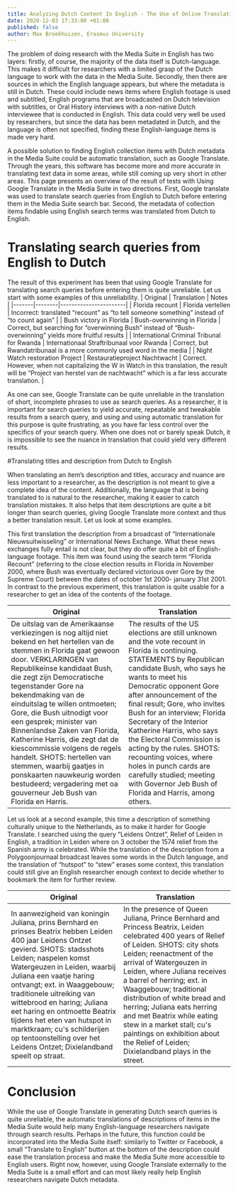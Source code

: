 ```yaml
---
title: Analyzing Dutch Content In English - The Use of Online Translation Tools
date: 2020-12-03 17:33:00 +01:00
published: false
author: Max Broekhuizen, Erasmus University
---
```


The problem of doing research with the Media Suite in English has two layers: firstly, of course, the majority of the data itself is Dutch-language. This makes it difficult for researchers with a limited grasp of the Dutch language to work with the data in the Media Suite. Secondly, then there are sources in which the English language appears, but where the metadata is still in Dutch. These could include news items where English footage is used and subtitled, English programs that are broadcasted on Dutch television with subtitles, or Oral History interviews with a non-native Dutch interviewee that is conducted in English. This data could very well be used by researchers, but since the data has been metadated in Dutch, and the language is often not specified, finding these English-language items is made very hard.

A possible solution to finding English collection items with Dutch metadata in the Media Suite could be automatic translation, such as Google Translate. Through the years, this software has become more and more accurate in translating text data in some areas, while still coming up very short in other areas. This page presents an overview of the result of tests with Using Google Translate in the Media Suite in two directions. First, Google translate was used to translate search queries from English to Dutch before entering them in the Media Suite search bar. Second, the metadata of collection items findable using English search terms was translated from Dutch to English.

# Translating search queries from English to Dutch

The result of this experiment has been that using Google Translate for translating search queries before entering them is quite unreliable. Let us start with some examples of this unreliability.
| Original | Translation | Notes |
|-------|--------|-----------------------|
| Florida recount | Florida vertellen | Incorrect: translated “recount” as “to tell someone something” instead of “to count again” |
| Bush victory in Florida | Bush-overwinning in Florida | Correct, but searching for “overwinning Bush” instead of “Bush-overwinning” yields more fruitful results |
| International Criminal Tribunal for Rwanda | Internationaal Straftribunaal voor Rwanda | Correct, but Rwandatribunaal is a more commonly used word in the media |
| Night Watch restoration Project | Restauratieproject Nachtwacht  | Correct. However, when not capitalizing the W in Watch in this translation, the result will be “Project van herstel van de nachtwacht” which is a far less accurate translation. |

As one can see, Google Translate can be quite unreliable in the translation of short, incomplete phrases to use as search queries. As a researcher, it is important for search queries to yield accurate, repeatable and tweakable results from a search query, and using and using automatic translation for this purpose is quite frustrating, as you have far less control over the specifics of your search query. When one does not or barely speak Dutch, it is impossible to see the nuance in translation that could yield very different results.

\#Translating titles and description from Dutch to English

When translating an item’s description and titles, accuracy and nuance are less important to a researcher, as the description is not meant to give a complete idea of the content. Additionally, the language that is being translated to is natural to the researcher, making it easier to catch translation mistakes. It also helps that item descriptions are quite a bit longer than search queries, giving Google Translate more context and thus a better translation result. Let us look at some examples.

This first translation the description from a broadcast of “Internationale Nieuwsuitwisseling” or International News Exchange. What these news exchanges fully entail is not clear, but they do offer quite a bit of English-language footage. This item was found using the search term “Florida Recount” (referring to the close election results in Florida in November 2000, where Bush was eventually declared victorious over Gore by the Supreme Court) between the dates of october 1st 2000- january 31st 2001. In contrast to the previous experiment, this translation is quite usable for a researcher to get an idea of the contents of the footage.

| Original | Translation |
|-------|--------|
| De uitslag van de Amerikaanse verkiezingen is nog altijd niet bekend en het hertellen van de stemmen in Florida gaat gewoon door. VERKLARINGEN van Republikeinse kandidaat Bush, die zegt zijn Democratische tegenstander Gore na bekendmaking van de einduitslag te willen ontmoeten; Gore, die Bush uitnodigt voor een gesprek; minister van Binnenlandse Zaken van Florida, Katherine Harris, die zegt dat de kiescommissie volgens de regels handelt. SHOTS: hertellen van stemmen, waarbij gaatjes in ponskaarten nauwkeurig worden bestudeerd; vergadering met oa gouverneur Jeb Bush van Florida en Harris. | The results of the US elections are still unknown and the vote recount in Florida is continuing. STATEMENTS by Republican candidate Bush, who says he wants to meet his Democratic opponent Gore after announcement of the final result; Gore, who invites Bush for an interview; Florida Secretary of the Interior Katherine Harris, who says the Electoral Commission is acting by the rules. SHOTS: recounting voices, where holes in punch cards are carefully studied; meeting with Governor Jeb Bush of Florida and Harris, among others. |

Let us look at a second example, this time a description of something culturally unique to the Netherlands, as to make it harder for Google Translate. I searched using the query “Leidens Ontzet”, Relief of Leiden in English, a tradition in Leiden where on 3 october the 1574 relief from the Spanish army is celebrated. While the translation of the description from a Polygoonjournaal broadcast leaves some words in the Dutch language, and the translation of “hutspot” to “stew” erases some context, this translation could still give an English researcher enough context to decide whether to bookmark the item for further review.

| Original | Translation |
|-------|--------|
| In aanwezigheid van koningin Juliana, prins Bernhard en prinses Beatrix hebben Leiden 400 jaar Leidens Ontzet gevierd. SHOTS: stadsshots Leiden; naspelen komst Watergeuzen in Leiden, waarbij Juliana een vaatje haring ontvangt; ext. in Waaggebouw; traditionele uitreiking van wittebrood en haring; Juliana eet haring en ontmoette Beatrix tijdens het eten van hutspot in marktkraam; cu's schilderijen op tentoonstelling over het Leidens Ontzet; Dixielandband speelt op straat. | In the presence of Queen Juliana, Prince Bernhard and Princess Beatrix, Leiden celebrated 400 years of Relief of Leiden. SHOTS: city shots Leiden; reenactment of the arrival of Watergeuzen in Leiden, where Juliana receives a barrel of herring; ext. in Waaggebouw; traditional distribution of white bread and herring; Juliana eats herring and met Beatrix while eating stew in a market stall; cu's paintings on exhibition about the Relief of Leiden; Dixielandband plays in the street. |

# Conclusion

While the use of Google Translate in generating Dutch search queries is quite unreliable, the automatic translations of descriptions of items in the Media Suite would help many English-language researchers navigate through search results. Perhaps in the future, this function could be incorporated into the Media Suite itself: similarly to Twitter or Facebook, a small “Translate to English” button at the bottom of the description could ease the translation process and make the Media Suite more accessible to English users. Right now, however, using Google Translate externally to the Media Suite is a small effort and can most likely really help English researchers navigate Dutch metadata.